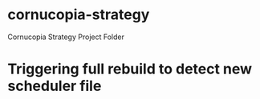 # cornucopia-strategy
 Cornucopia Strategy Project Folder
# Triggering full rebuild to detect new scheduler file


